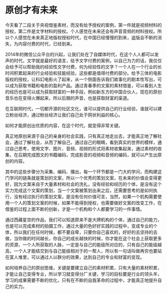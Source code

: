 # 原创才有未来

今天看了二段关于央视借鉴素材，而没有给予授权的案例，第一件就是视频材料的授权，第二件是文字材料的授权。个人感觉在未来还会有声音音频的材料授权。所以个人感觉在未来真正地版权授权时代，在中国已经慢慢的到来，盗版会不断的消失，为内容付费的时代，已经到来。

2014年的微信公众平台的兴起，让我们处在了自媒体时代，在这个人人都可以发声的时代，文字就是最好的语言，给予文字付费的案例，以自己为力的话，我仅仅会给予可以帮助我的经验性文字付费，何为经验性的文字？一个人在一个行业的长时间积累起来的行业经验和技能经验，这些都是值得付费的部分。给予三体的电影版权的授权，让科幻电影火了起来，从一个侧面告诉我们故事化的剧本性写出，可以成为获取书籍和电影的盈利产品。通过青春季的文案的素材借鉴，可以看到人生的经历也是可以成为获取财富的一种手段，例如新东方的中国合伙人，现在的原创音乐也在变得火爆起来，所以后期的声音，也是获取财富的渠道。

在互联网时代，一切都开源的社区文化，谁可以提供自己的行业经验，谁就可以建立粉丝经济，通过粉丝经济让我们自己处于网状利益的核心。

如何才能原创出优质的内容，在这个时代，就变得非常关键。

真正地原创来源于自己的亲身的社会实践，只有真正地走出去，才能真正地了解社会，通过了解社会，从而了解自己，通过自己的眼睛，看到真实的世界的模样，通过自己思考，使用文字、图片、音频、视频的形式将素材收集起来，通过素材的收集，在后期完成图文的书籍编码，完成影音的视频和音频的编码，就可以产生出原创的内容。

其中的这些步骤分为采集、编码、播出，每一个环节都是一门大的学问，而构建这门学问的链条就是策划的文案，所以一个优秀的策划文案，在未来的价值会变得更好，因为文案来自于大量素材和社会的洗礼，没有经验和经历的个体，是没有这个实力完成这个文案的策划，当一个文案被策划出来之后，还需要思考的是如何执行，没有经过执行的策划文案，是没有任何价值可言，当然，如果一个机构需要使用一个人的策划文案的时候，如果不能得到授权，也需要做好文案的改变工作，在借鉴的过程上面不断的创新，才是一个机构和个人都要学习的一件事情。

通过西藏星空的作品，我们可以知道原来不是大牌机构的个体，通过自己的能力，也是可以完成素材的拍摄工作，通过大量的色好好实践的过程中，变成专业的个体，所以我们在任何时候，都不要自卑，只要你自己喜欢的，好好的去坚持的去做，当你做的时间越长，你自己的成长越快的时候，你才能在这个社会上获取更多的资源，一个人所获取的人脉，一定是与自己的能级所对应的，只有自己的能级越高，一个人才能结交到与自己能级相对于的一帮人，所以有一句话叫做再穷也要站在富人堆里，可以通过人以群分的效果，达到自己的专业和财富的变现。

如何培养自己的原创思维，关键是要建立自己的素材积累，只有大量的素材积累，才能让自己变得专业，所以学习就变得分厂关键，学习的目标要是行业的领头羊，学习的成果需要不断的优化，只有在不断的自我革命的过程中，才能真正地提升自己的实力。
